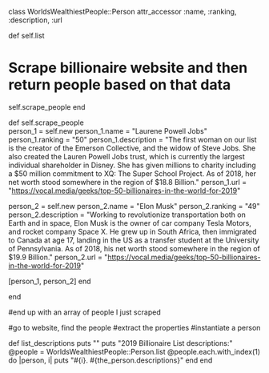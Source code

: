 class WorldsWealthiestPeople::Person 
 attr_accessor :name, :ranking, :description, :url
 
 def self.list 
#  Scrape billionaire website and then return people based on that data 
  self.scrape_people
 end 
      
def self.scrape_people    
person_1 = self.new 
person_1.name = "Laurene Powell Jobs"
person_1.ranking = "50"
person_1.description = "The first woman on our list is the creator of the Emerson Collective, and the widow of Steve Jobs. She also created the Lauren Powell Jobs trust, which is currently the largest individual shareholder in Disney. She has given millions to charity including a $50 million commitment to XQ: The Super School Project. As of 2018, her net worth stood somewhere in the region of $18.8 Billion."
person_1.url = "https://vocal.media/geeks/top-50-billionaires-in-the-world-for-2019"

person_2 = self.new 
person_2.name = "Elon Musk"
person_2.ranking = "49"
person_2.description = "Working to revolutionize transportation both on Earth and in space, Elon Musk is the owner of car company Tesla Motors, and rocket company Space X. He grew up in South Africa, then immigrated to Canada at age 17, landing in the US as a transfer student at the University of Pennsylvania. As of 2018, his net worth stood somewhere in the region of $19.9 Billion."
person_2.url = "https://vocal.media/geeks/top-50-billionaires-in-the-world-for-2019"

[person_1, person_2]
    end 

 end 
  
  
  #end up with an array of people I just scraped 
  
   
  #go to website, find the people
  #extract the properties
  #instantiate a person 

def list_descriptions 
  puts ""
  puts "2019 Billionaire List descriptions:"
  @people = WorldsWealthiestPeople::Person.list 
  @people.each.with_index(1) do |person, i| 
  puts "#{i}. #{the_person.descriptions}"
end
end 


